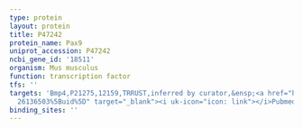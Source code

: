 ```yaml
---
type: protein
layout: protein
title: P47242
protein_name: Pax9
uniprot_accession: P47242
ncbi_gene_id: '18511'
organism: Mus musculus
function: transcription factor
tfs: ''
targets: 'Bmp4,P21275,12159,TRRUST,inferred by curator,&ensp;<a href="https://www.ncbi.nlm.nih.gov/pubmed/?term=21297014;
  26136503%5Buid%5D" target="_blank"><i uk-icon="icon: link"></i>Pubmed</a>'
binding_sites: ''
---
```

